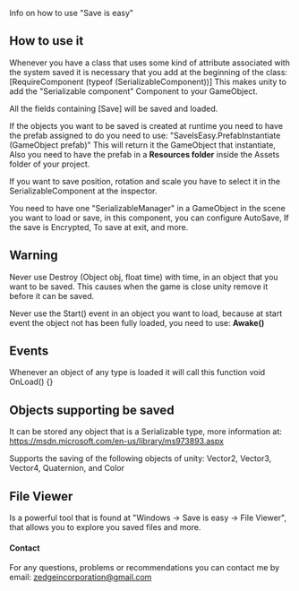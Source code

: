Info on how to use "Save is easy"


## How to use it

Whenever you have a class that uses some kind of attribute associated with the system saved it is necessary that you add at the beginning of the class:
[RequireComponent (typeof (SerializableComponent))]
This makes unity to add the "Serializable component" Component to your GameObject.

All the fields containing [Save] will be saved and loaded.

If the objects you want to be saved is created at runtime you need to have the prefab assigned to do you need to use:
      "SaveIsEasy.PrefabInstantiate (GameObject prefab)"
This will return it the GameObject that instantiate, Also you need to have the prefab in a **Resources folder** inside the Assets folder of your project.

If you want to save position, rotation and scale you have to select it in the SerializableComponent at the inspector.

You need to have one "SerializableManager" in a GameObject in the scene you want to load or save, in this component, you can configure AutoSave, If the save is Encrypted, To save at exit, and more.

## Warning

Never use Destroy (Object obj, float time) with time, in an object that you want to be saved. This causes when the game is close unity remove it before it can be saved.

Never use the Start() event in an object you want to load, because at start event the object not has been fully loaded, you need to use: **Awake()**

## Events

Whenever an object of any type is loaded it will call this function
void OnLoad() {}

## Objects supporting be saved

It can be stored any object that is a Serializable type, more information at:
https://msdn.microsoft.com/en-us/library/ms973893.aspx


Supports the saving of the following objects of unity:
Vector2, Vector3, Vector4, Quaternion, and Color

## File Viewer
Is a powerful tool that is found at "Windows -> Save is easy -> File Viewer", that allows you to explore you saved files and more.

#### Contact
For any questions, problems or recommendations you can contact me by email: zedgeincorporation@gmail.com